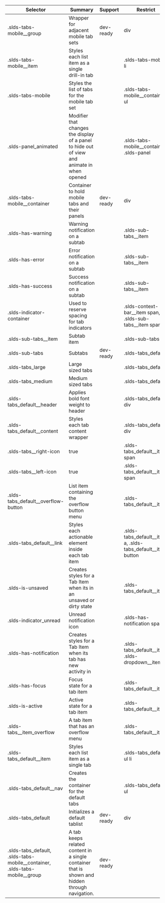 

| Selector | Summary | Support | Restrict | Variant | Modifier |
|-------|-------|-------|-------|-------|-------|
| .slds-tabs-mobile__group | Wrapper for adjacent mobile tab sets | dev-ready | div | true |   |
| .slds-tabs-mobile__item | Styles each list item as a single drill-in tab |   | .slds-tabs-mobile li |   |   |
| .slds-tabs-mobile | Styles the list of tabs for the mobile tab set |   | .slds-tabs-mobile__container ul |   |   |
| .slds-panel_animated | Modifier that changes the display of a panel to hide out of view and animate in when opened |   | .slds-tabs-mobile__container .slds-panel |   | true |
| .slds-tabs-mobile__container | Container to hold mobile tabs and their panels | dev-ready | div | true |   |
| .slds-has-warning | Warning notification on a subtab |   | .slds-sub-tabs__item |   |   |
| .slds-has-error | Error notification on a subtab |   | .slds-sub-tabs__item |   |   |
| .slds-has-success | Success notification on a subtab |   | .slds-sub-tabs__item |   |   |
| .slds-indicator-container | Used to reserve spacing for tab indicators |   | .slds-context-bar__item span, .slds-sub-tabs__item span |   |   |
| .slds-sub-tabs__item | Subtab item |   | .slds-sub-tabs li |   |   |
| .slds-sub-tabs | Subtabs | dev-ready | .slds-tabs_default | true |   |
| .slds-tabs_large | Large sized tabs |   | .slds-tabs_default |   | true |
| .slds-tabs_medium | Medium sized tabs |   | .slds-tabs_default |   | true |
| .slds-tabs_default__header | Applies bold font weight to header |   | .slds-tabs_default div |   |   |
| .slds-tabs_default__content | Styles each tab content wrapper |   | .slds-tabs_default div |   |   |
| .slds-tabs__right-icon | true |   | .slds-tabs_default__item span |   |   |
| .slds-tabs__left-icon | true |   | .slds-tabs_default__item span |   |   |
| .slds-tabs_default__overflow-button | List item containing the overflow button menu |   | .slds-tabs_default__item |   |   |
| .slds-tabs_default__link | Styles each actionable element inside each tab item |   | .slds-tabs_default__item a, .slds-tabs_default__item button |   |   |
| .slds-is-unsaved | Creates styles for a Tab Item when its in an unsaved or dirty state |   | .slds-tabs_default__item |   |   |
| .slds-indicator_unread | Unread notification icon |   | .slds-has-notification span |   |   |
| .slds-has-notification | Creates styles for a Tab Item when its tab has new activity in |   | .slds-tabs_default__item, .slds-dropdown__item |   |   |
| .slds-has-focus | Focus state for a tab item |   | .slds-tabs_default__item |   | true |
| .slds-is-active | Active state for a tab item |   | .slds-tabs_default__item |   | true |
| .slds-tabs__item_overflow | A tab item that has an overflow menu |   | .slds-tabs_default__item |   |   |
| .slds-tabs_default__item | Styles each list item as a single tab |   | .slds-tabs_default ul li |   |   |
| .slds-tabs_default__nav | Creates the container for the default tabs |   | .slds-tabs_default ul |   |   |
| .slds-tabs_default | Initializes a default tablist | dev-ready | div | true |   |
| .slds-tabs_default, .slds-tabs-mobile__container, .slds-tabs-mobile__group | A tab keeps related content in a single container that is shown and hidden through navigation. | dev-ready |   |   |   |